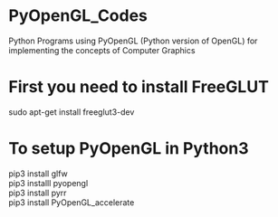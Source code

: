 # PyOpenGL_Codes
Python Programs using PyOpenGL (Python version of OpenGL) for implementing the concepts of Computer Graphics

# First you need to install FreeGLUT
sudo apt-get install freeglut3-dev


# To setup PyOpenGL in Python3

pip3 install glfw <br />
pip3 installl pyopengl <br />
pip3 install pyrr <br />
pip3 install PyOpenGL_accelerate <br />
